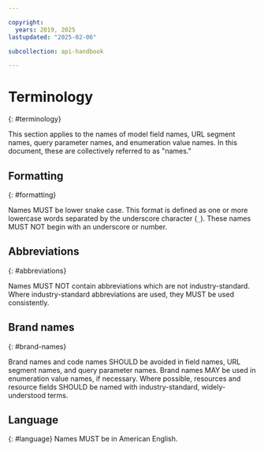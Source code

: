 ```yaml
---

copyright:
  years: 2019, 2025
lastupdated: "2025-02-06"

subcollection: api-handbook

---
```

# Terminology
{: #terminology}

This section applies to the names of model field names, URL segment names, query parameter names,
and enumeration value names. In this document, these are collectively referred to as "names."

## Formatting
{: #formatting}

Names MUST be lower snake case. This format is defined as one or more lowercase words separated by
the underscore character (`_`). These names MUST NOT begin with an underscore or number.

## Abbreviations
{: #abbreviations}

Names MUST NOT contain abbreviations which are not industry-standard. Where industry-standard
abbreviations are used, they MUST be used consistently.

## Brand names
{: #brand-names}

Brand names and code names SHOULD be avoided in field names, URL segment names, and query parameter
names. Brand names MAY be used in enumeration value names, if necessary. Where possible, resources
and resource fields SHOULD be named with industry-standard, widely-understood terms.

## Language
{: #language}
Names MUST be in American English.
